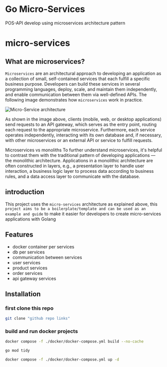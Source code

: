 # Go Micro-Services 

POS-API develop using microservices architecture pattern 
# micro-services

## What are microservices?
```Microservices``` are an architectural approach to developing an application as a collection of small, self-contained services that each fulfill a specific business purpose. Developers can build these services in several programming languages, deploy, scale, and maintain them independently, and enable communication between them via well-defined APIs. The following image demonstrates how ```microservices``` work in practice.

![Micro-Service architecture](https://firebasestorage.googleapis.com/v0/b/image-to-onlin.appspot.com/o/microservices.png?alt=media&token=46f417ee-4062-423d-860b-1efc7fe6c1d5)

As shown in the image above, clients (mobile, web, or desktop applications) send requests to an API gateway, which serves as the entry point, routing each request to the appropriate microservice. Furthermore, each service operates independently, interacting with its own database and, if necessary, with other microservices or an external API or service to fulfill requests.

Microservices vs monoliths
To further understand microservices, it's helpful to contrast them with the traditional pattern of developing applications — the monolithic architecture. Applications in a monolithic architecture are often constructed in layers, e.g., a presentation layer to handle user interaction, a business logic layer to process data according to business rules, and a data access layer to communicate with the database.


## introduction
This project uses the ``micro-services`` architecture as explained above, this ``project aims to be a boilerplate/template and can be used as an example and guide`` to make it easier for developers to create micro-services applications with Golang
## Features
- docker container per services
- db per services 
- communication between services
- user services 
- product services 
- order services
- api gateway services 


## Installation

### first clone this repo
```bash
git clone "github repo links"
```
### build and run docker projects 
```bash
docker compose -f ./docker/docker-compose.yml build --no-cache
```
```bash
go mod tidy
```
```bash
docker compose -f ./docker/docker-compose.yml up -d
```
